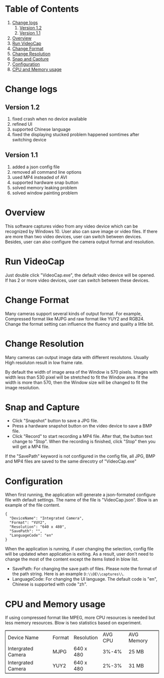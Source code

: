 # Table of Contents

1.  [Change logs](#orgec50f4c)
    1.  [Version 1.2](#orgd87854e)
    2.  [Version 1.1](#org7c6ded8)
2.  [Overview](#org66c1b02)
3.  [Run VideoCap](#orgde15965)
4.  [Change Format](#org20755bc)
5.  [Change Resolution](#org726bc7b)
6.  [Snap and Capture](#org22502d6)
7.  [Configuration](#org8a313b2)
8.  [CPU and Memory usage](#org57491c1)

<a id="orgec50f4c"></a>

# Change logs

<a id="orgd87854e"></a>

## Version 1.2

1.  fixed crash when no device available
2.  refined UI
3.  supported Chinese language
4.  fixed the displaying stucked problem happened somtimes after switching device

<a id="org7c6ded8"></a>

## Version 1.1

1.  added a json config file
2.  removed all command line options
3.  used MP4 insteaded of AVI
4.  supported hardware snap button
5.  solved memory leaking problem
6.  solved window painting problem

<a id="org66c1b02"></a>

# Overview

This software captures video from any video device which can be recognized by Windows 10. User also can save image or video files. If there are more than two video devices, user can switch between devices. Besides, user can also configure the camera output format and resolution.

<a id="orgde15965"></a>

# Run VideoCap

Just double click "VideoCap.exe", the default video device will be opened. If has 2 or more video devices, user can switch between these devices.

<a id="org20755bc"></a>

# Change Format

Many cameras support several kinds of output format. For example, Compressed format like MJPG and raw format like YUY2 and RGB24. Change the format setting can influence the fluency and quality a little bit.

<a id="org726bc7b"></a>

# Change Resolution

Many cameras can output image data with different resolutons. Usually High resoluton result in low frame rate.

By default the width of image area of the Window is 570 pixels. Images with width less than 530 pixel will be stretched to fit the Window area. If the width is more than 570, then the Window size will be changed to fit the image resolution.

<a id="org22502d6"></a>

# Snap and Capture

-   Click "Snapshot" button to save a JPG file.
-   Press a hardware snapshot button on the video device to save a BMP file.
-   Click "Record" to start recording a MP4 file. After that, the button text change to "Stop". When the recording is finished, click "Stop" then you will get a MP4 file.

If the "SavePath" keyword is not configured in the config file, all JPG, BMP and MP4 files are saved to the same direcotry of "VideoCap.exe" 

<a id="org8a313b2"></a>

# Configuration

When first running, the application will generate a json-formated configure file with default settings. The name of the file is "VideoCap.json". Blow is an example of the file content.

    {
      "DeviceName": "Integrated Camera",
      "Format": "YUY2",
      "Resolution": "640 x 480",
      "SavePath": "",
      "LanguageCode": "en"
    }

When the application is running, if user changing the selection, config file will be updated when application is exiting. As a result, user don't need to change the most of the content except the items listed in blow list.

-   SavePath: For changing the save path of files. Please note the format of the path string. Here is an example `D:\\OE\\captures\\`.
-   LanguageCode: For changing the UI language. The default code is "en", Chinese is supported with code "zh".

<a id="org57491c1"></a>

# CPU and Memory usage

If using compressed format like MPEG, more CPU resources is needed but less memory resources. Blow is two statistics based on experiment.

<table border="2" cellspacing="0" cellpadding="6" rules="groups" frame="hsides">
<colgroup>
<col  class="org-left" />

<col  class="org-left" />

<col  class="org-left" />

<col  class="org-right" />

<col  class="org-left" />
</colgroup>
<tbody>
<tr>
<td class="org-left">Device Name</td>
<td class="org-left">Format</td>
<td class="org-left">Resolution</td>
<td class="org-right">AVG CPU</td>
<td class="org-left">AVG Memory</td>
</tr>

<tr>
<td class="org-left">Intergrated Camera</td>
<td class="org-left">MJPG</td>
<td class="org-left">640 x 480</td>
<td class="org-right">3%-4%</td>
<td class="org-left">25 MB</td>
</tr>

<tr>
<td class="org-left">Intergrated Camera</td>
<td class="org-left">YUY2</td>
<td class="org-left">640 x 480</td>
<td class="org-right">2%-3%</td>
<td class="org-left">31 MB</td>
</tr>
</tbody>
</table>
